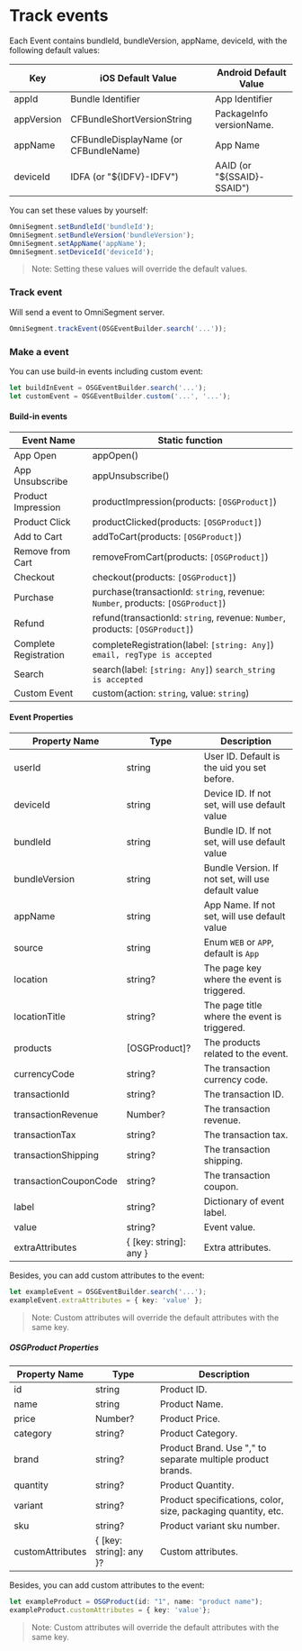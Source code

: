 # Track events

Each Event contains bundleId, bundleVersion, appName, deviceId, with the following default values:

| Key        | iOS Default Value                     | Android Default Value      |
| ---------- | ------------------------------------- | -------------------------- |
| appId      | Bundle Identifier                     | App Identifier             |
| appVersion | CFBundleShortVersionString            | PackageInfo versionName.   |
| appName    | CFBundleDisplayName (or CFBundleName) | App Name                   |
| deviceId   | IDFA (or "${IDFV}-IDFV")              | AAID (or "${SSAID}-SSAID") |

You can set these values by yourself:

```typescript
OmniSegment.setBundleId('bundleId');
OmniSegment.setBundleVersion('bundleVersion');
OmniSegment.setAppName('appName');
OmniSegment.setDeviceId('deviceId');
```

> Note: Setting these values will override the default values.

### Track event

Will send a event to OmniSegment server.

```typescript
OmniSegment.trackEvent(OSGEventBuilder.search('...'));
```

### Make a event

You can use build-in events including custom event:

```typescript
let buildInEvent = OSGEventBuilder.search('...');
let customEvent = OSGEventBuilder.custom('...', '...');
```

#### Build-in events

| Event Name            | Static function                                                                |
| --------------------- | ------------------------------------------------------------------------------ |
| App Open              | appOpen()                                                                      |
| App Unsubscribe       | appUnsubscribe()                                                               |
| Product Impression    | productImpression(products: `[OSGProduct]`)                                    |
| Product Click         | productClicked(products: `[OSGProduct]`)                                       |
| Add to Cart           | addToCart(products: `[OSGProduct]`)                                            |
| Remove from Cart      | removeFromCart(products: `[OSGProduct]`)                                       |
| Checkout              | checkout(products: `[OSGProduct]`)                                             |
| Purchase              | purchase(transactionId: `string`, revenue: `Number`, products: `[OSGProduct]`) |
| Refund                | refund(transactionId: `string`, revenue: `Number`, products: `[OSGProduct]`)   |
| Complete Registration | completeRegistration(label: `[string: Any]`) `email, regType is accepted`      |
| Search                | search(label: `[string: Any]`) `search_string is accepted`                     |
| Custom Event          | custom(action: `string`, value: `string`)                                      |

#### Event Properties

| Property Name         | Type                   | Description                                        |
| --------------------- | ---------------------- | -------------------------------------------------- |
| userId                | string                 | User ID. Default is the uid you set before.        |
| deviceId              | string                 | Device ID. If not set, will use default value      |
| bundleId              | string                 | Bundle ID. If not set, will use default value      |
| bundleVersion         | string                 | Bundle Version. If not set, will use default value |
| appName               | string                 | App Name. If not set, will use default value       |
| source                | string                 | Enum `WEB` or `APP`, default is `App`              |
| location              | string?                | The page key where the event is triggered.         |
| locationTitle         | string?                | The page title where the event is triggered.       |
| products              | [OSGProduct]?          | The products related to the event.                 |
| currencyCode          | string?                | The transaction currency code.                     |
| transactionId         | string?                | The transaction ID.                                |
| transactionRevenue    | Number?                | The transaction revenue.                           |
| transactionTax        | string?                | The transaction tax.                               |
| transactionShipping   | string?                | The transaction shipping.                          |
| transactionCouponCode | string?                | The transaction coupon.                            |
| label                 | string?                | Dictionary of event label.                         |
| value                 | string?                | Event value.                                       |
| extraAttributes       | { [key: string]: any } | Extra attributes.                                  |

Besides, you can add custom attributes to the event:

```typescript
let exampleEvent = OSGEventBuilder.search('...');
exampleEvent.extraAttributes = { key: 'value' };
```

> Note: Custom attributes will override the default attributes with the same key.

##### OSGProduct Properties

| Property Name    | Type                    | Description                                                   |
| ---------------- | ----------------------- | ------------------------------------------------------------- |
| id               | string                  | Product ID.                                                   |
| name             | string                  | Product Name.                                                 |
| price            | Number?                 | Product Price.                                                |
| category         | string?                 | Product Category.                                             |
| brand            | string?                 | Product Brand. Use "," to separate multiple product brands.   |
| quantity         | string?                 | Product Quantity.                                             |
| variant          | string?                 | Product specifications, color, size, packaging quantity, etc. |
| sku              | string?                 | Product variant sku number.                                   |
| customAttributes | { [key: string]: any }? | Custom attributes.                                            |

Besides, you can add custom attributes to the event:

```typescript
let exampleProduct = OSGProduct(id: "1", name: "product name");
exampleProduct.customAttributes = { key: 'value'};
```

> Note: Custom attributes will override the default attributes with the same key.
